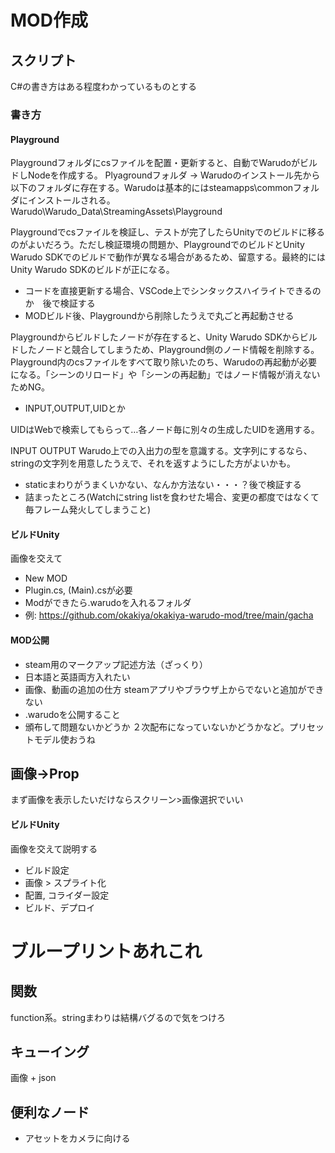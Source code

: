 # MOD作成

## スクリプト

C#の書き方はある程度わかっているものとする

### 書き方
#### Playground

Playgroundフォルダにcsファイルを配置・更新すると、自動でWarudoがビルドしNodeを作成する。
Plyagroundフォルダ -> Warudoのインストール先から以下のフォルダに存在する。Warudoは基本的にはsteamapps\commonフォルダにインストールされる。
Warudo\Warudo_Data\StreamingAssets\Playground

Playgroundでcsファイルを検証し、テストが完了したらUnityでのビルドに移るのがよいだろう。ただし検証環境の問題か、PlaygroundでのビルドとUnity Warudo SDKでのビルドで動作が異なる場合があるため、留意する。最終的にはUnity Warudo SDKのビルドが正になる。

- コードを直接更新する場合、VSCode上でシンタックスハイライトできるのか　後で検証する
- MODビルド後、Playgroundから削除したうえで丸ごと再起動させる

Playgroundからビルドしたノードが存在すると、Unity Warudo SDKからビルドしたノードと競合してしまうため、Playground側のノード情報を削除する。
Playground内のcsファイルをすべて取り除いたのち、Warudoの再起動が必要になる。「シーンのリロード」や「シーンの再起動」ではノード情報が消えないためNG。

- INPUT,OUTPUT,UIDとか

UIDはWebで検索してもらって…各ノード毎に別々の生成したUIDを適用する。

INPUT
OUTPUT
Warudo上での入出力の型を意識する。文字列にするなら、stringの文字列を用意したうえで、それを返すようにした方がよいかも。

- staticまわりがうまくいかない、なんか方法ない・・・？後で検証する
- 詰まったところ(Watchにstring listを食わせた場合、変更の都度ではなくて毎フレーム発火してしまうこと)

#### ビルドUnity

画像を交えて

- New MOD
- Plugin.cs, (Main).csが必要
- Modができたら.warudoを入れるフォルダ
- 例: https://github.com/okakiya/okakiya-warudo-mod/tree/main/gacha

#### MOD公開
- steam用のマークアップ記述方法（ざっくり）
- 日本語と英語両方入れたい
- 画像、動画の追加の仕方
steamアプリやブラウザ上からでないと追加ができない
- .warudoを公開すること
- 頒布して問題ないかどうか
２次配布になっていないかどうかなど。プリセットモデル使おうね

## 画像->Prop

まず画像を表示したいだけならスクリーン>画像選択でいい

#### ビルドUnity

画像を交えて説明する

- ビルド設定
- 画像 > スプライト化
- 配置, コライダー設定
- ビルド、デプロイ

# ブループリントあれこれ

## 関数

function系。stringまわりは結構バグるので気をつけろ

## キューイング

画像 + json

## 便利なノード

- アセットをカメラに向ける
